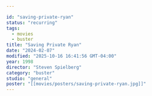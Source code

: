 ```yaml
---

id: "saving-private-ryan"
status: "recurring"
tags:
  - movies
  - buster
title: "Saving Private Ryan"
date: "2024-02-07"
modified: "2025-10-16 16:41:56 GMT-04:00"
year: 1998
director: "Steven Spielberg"
category: "buster"
studio: "general"
poster: "[[movies/posters/saving-private-ryan.jpg]]"
---
```

